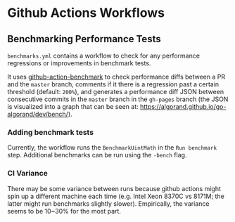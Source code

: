 # Github Actions Workflows

## Benchmarking Performance Tests
`benchmarks.yml` contains a workflow to check for any performance regressions or
improvements in benchmark tests. 

It uses
[github-action-benchmark](https://github.com/benchmark-action/github-action-benchmark)
to check performance diffs between a PR and the `master` branch, comments if it
there is a regression past a certain threshold (default: `200%`), and generates
a performance diff JSON between consecutive commits in the `master` branch in
the `gh-pages` branch (the JSON is visualized into a graph that can be seen at:
https://algorand.github.io/go-algorand/dev/bench/).

### Adding benchmark tests
Currently, the workflow runs the `BenchmarkUintMath` in the `Run benchmark`
step. Additional benchmarks can be run using the `-bench` flag. 

### CI Variance
There may be some variance between runs because github actions might spin up a
different machine each time (e.g. Intel Xeon 8370C vs 8171M; the latter might
run benchmarks slightly slower). Empirically, the variance seems to be 10~30%
for the most part. 
